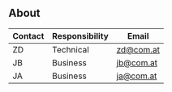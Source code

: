 About
-----

| Contact  |  Responsibility  | Email  |
|---|----|---|
| ZD  | Technical   | zd@com.at  |
| JB  | Business   | jb@com.at  |
| JA  | Business |  ja@com.at |
